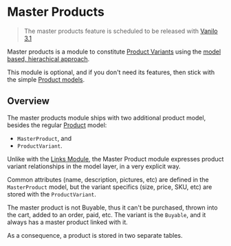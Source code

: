 # Master Products

> The master products feature is scheduled to be released with [Vanilo 3.1](roadmap.md)

Master products is a module to constitute [Product Variants](product-variants.md) using
the [model based, hierachical approach](product-variants.md#the_two_approaches).

This module is optional, and if you don't need its features, then stick with
the simple [Product models](products.md).

## Overview

The master products module ships with two additional product model,
besides the regular [Product](products.md) model:

- `MasterProduct`, and
- `ProductVariant`.

Unlike with the [Links Module](links.md), the Master Product module expresses
product variant relationships in the model layer, in a very explicit way.

Common attributes (name, description, pictures, etc) are defined in the
`MasterProduct` model, but the variant specifics (size, price, SKU, etc)
are stored with the `ProductVariant`.

The master product is not Buyable, thus it can't be purchased, thrown into the
cart, added to an order, paid, etc. The variant is the `Buyable`, and it always
has a master product linked with it.

As a consequence, a product is stored in two separate tables.

